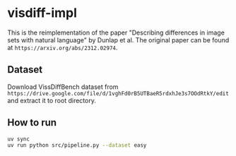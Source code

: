 # visdiff-impl

This is the reimplementation of the paper "Describing differences in image sets with natural language" by Dunlap et al. The original paper can be found at `https://arxiv.org/abs/2312.02974`.

## Dataset

Download VissDiffBench dataset from `https://drive.google.com/file/d/1vghFd0rB5UTBaeR5rdxhJe3s7OOdRtkY/edit` and extract it to root directory.

## How to run

```bash
uv sync
uv run python src/pipeline.py --dataset easy
```
